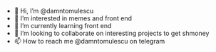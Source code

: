 - 👋 Hi, I’m @damntomulescu
- 👀 I’m interested in memes and front end
- 🌱 I’m currently learning front end
- 💞️ I’m looking to collaborate on interesting projects to get shmoney
- 📫 How to reach me @damntomulescu on telegram 

<!---
damntomulescu/damntomulescu is a ✨ special ✨ repository because its `README.md` (this file) appears on your GitHub profile.
You can click the Preview link to take a look at your changes.
--->
